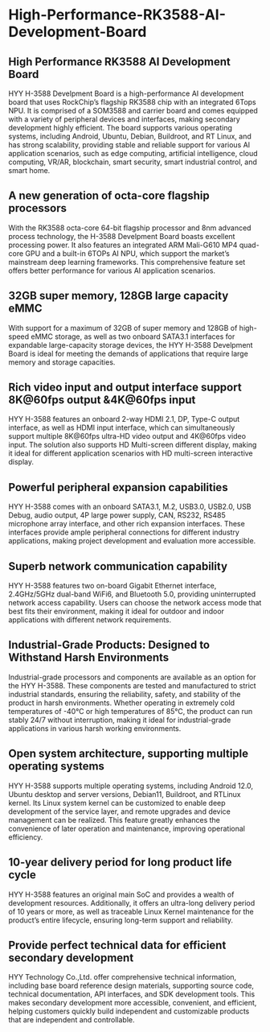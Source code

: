# High-Performance-RK3588-AI-Development-Board


## High Performance RK3588 AI Development Board

HYY H-3588 Develpment Board is a high-performance AI development board that uses RockChip’s flagship RK3588 chip with an integrated 6Tops NPU. It is comprised of a SOM3588 and carrier board and comes equipped with a variety of peripheral devices and interfaces, making secondary development highly efficient. The board supports various operating systems, including Android, Ubuntu, Debian, Buildroot, and RT Linux, and has strong scalability, providing stable and reliable support for various AI application scenarios, such as edge computing, artificial intelligence, cloud computing, VR/AR, blockchain, smart security, smart industrial control, and smart home.



## A new generation of octa-core flagship processors

With the RK3588 octa-core 64-bit flagship processor and 8nm advanced process technology, the H-3588 Develpment Board boasts excellent processing power. It also features an integrated ARM Mali-G610 MP4 quad-core GPU and a built-in 6TOPs AI NPU, which support the market’s mainstream deep learning frameworks. This comprehensive feature set offers better performance for various AI application scenarios.



## 32GB super memory, 128GB large capacity eMMC

With support for a maximum of 32GB of super memory and 128GB of high-speed eMMC storage, as well as two onboard SATA3.1 interfaces for expandable large-capacity storage devices, the HYY H-3588 Develpment Board is ideal for meeting the demands of applications that require large memory and storage capacities.



## Rich video input and output interface support 8K@60fps output &4K@60fps input

HYY H-3588  features an onboard 2-way HDMI 2.1, DP, Type-C output interface, as well as HDMI input interface, which can simultaneously support multiple 8K@60fps ultra-HD video output and 4K@60fps video input. The solution also supports HD Multi-screen different display, making it ideal for different application scenarios with HD multi-screen interactive display.



## Powerful peripheral expansion capabilities

HYY H-3588 comes with an onboard SATA3.1, M.2, USB3.0, USB2.0, USB Debug, audio output, 4P large power supply, CAN, RS232, RS485 microphone array interface, and other rich expansion interfaces. These interfaces provide ample peripheral connections for different industry applications, making project development and evaluation more accessible.



## Superb network communication capability

HYY H-3588 features two on-board Gigabit Ethernet interface, 2.4GHz/5GHz dual-band WiFi6, and Bluetooth 5.0, providing uninterrupted network access capability. Users can choose the network access mode that best fits their environment, making it ideal for outdoor and indoor applications with different network requirements.



## Industrial-Grade Products: Designed to Withstand Harsh Environments

Industrial-grade processors and components are available as an option for the HYY H-3588. These components are tested and manufactured to strict industrial standards, ensuring the reliability, safety, and stability of the product in harsh environments. Whether operating in extremely cold temperatures of -40°C or high temperatures of 85°C, the product can run stably 24/7 without interruption, making it ideal for industrial-grade applications in various harsh working environments.



## Open system architecture, supporting multiple operating systems

HYY H-3588 supports multiple operating systems, including Android 12.0, Ubuntu desktop and server versions, Debian11, Buildroot, and RTLinux kernel. Its Linux system kernel can be customized to enable deep development of the service layer, and remote upgrades and device management can be realized. This feature greatly enhances the convenience of later operation and maintenance, improving operational efficiency.



## 10-year delivery period for long product life cycle

HYY H-3588 features an original main SoC and provides a wealth of development resources. Additionally, it offers an ultra-long delivery period of 10 years or more, as well as traceable Linux Kernel maintenance for the product’s entire lifecycle, ensuring long-term support and reliability.



## Provide perfect technical data for efficient secondary development

HYY Technology Co.,Ltd. offer comprehensive technical information, including base board reference design materials, supporting source code, technical documentation, API interfaces, and SDK development tools. This makes secondary development more accessible, convenient, and efficient, helping customers quickly build independent and customizable products that are independent and controllable.
